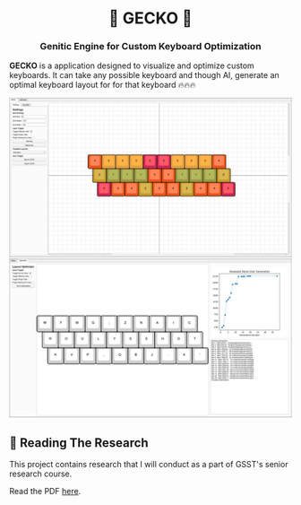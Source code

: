 <h1 align="center">🦎 GECKO 🦎</h1>
<h3 align="center">Genitic Engine for Custom Keyboard Optimization</h3>

**GECKO** is a application designed to visualize and optimize custom keyboards. It can take any possible keyboard and though AI, generate an optimal keyboard layout for for that keyboard 🔥🔥🔥

![Screenshot](docs/screenshot1.png)
![Screenshot](docs/screenshot2.png)

## 📓 Reading The Research

This project contains research that I will conduct as a part of GSST's senior research course.

Read the PDF <a href="https://joshuamarkle.github.io/research-project/research.pdf" target="_blank">here</a>.
